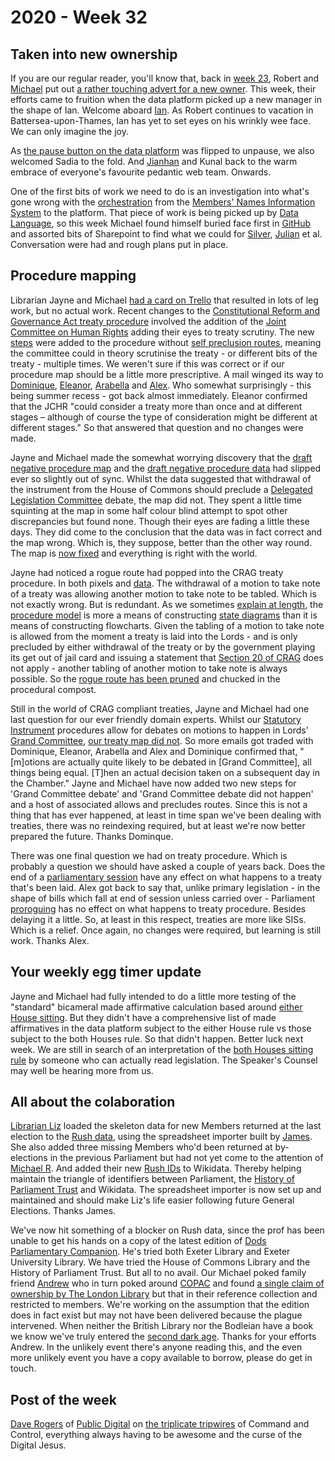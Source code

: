 # 2020 - Week 32

## Taken into new ownership

If you are our regular reader, you'll know that, back in [week 23](https://ukparliament.github.io/ontologies/meta/weeknotes/2020/23/), Robert and [Michael](https://twitter.com/fantasticlife) put out [a rather touching advert for a new owner](https://twitter.com/fantasticlife/status/1269230180847038472). This week, their efforts came to fruition when the data platform picked up a new manager in the shape of Ian. Welcome aboard [Ian](https://www.linkedin.com/in/ianwharrison/). As Robert continues to vacation in Battersea-upon-Thames, Ian has yet to set eyes on his wrinkly wee face. We can only imagine the joy.

As [the pause button on the data platform](https://pds.blog.parliament.uk/2019/02/15/a-new-way-of-working-single-technical-direction/) was flipped to unpause, we also welcomed Sadia to the fold. And [Jianhan](https://twitter.com/jianhanzhu) and Kunal back to the warm embrace of everyone's favourite pedantic web team. Onwards.

One of the first bits of work we need to do is an investigation into what's gone wrong with the [orchestration](https://en.wikipedia.org/wiki/Extract,_transform,_load) from the [Members' Names Information System](https://data.parliament.uk/membersdataplatform/memberquery.aspx) to the platform. That piece of work is being picked up by [Data Language](https://datalanguage.com/), so this week Michael found himself buried face first in [GitHub](https://github.com/ukparliament/) and assorted bits of Sharepoint to find what we could for [Silver](https://twitter.com/silveroliver), [Julian](https://julianeverett.wordpress.com/) et al. Conversation were had and rough plans put in place.

## Procedure mapping

Librarian Jayne and Michael [had a card on Trello](https://trello.com/c/4WIQeHmm/163-ah-dog-al-should-jchr-steps-on-treaties-map-be-self-precluding) that resulted in lots of leg work, but no actual work. Recent changes to the [Constitutional Reform and Governance Act treaty procedure](https://ukparliament.github.io/ontologies/procedure/flowcharts/crag-treaties/crag-treaties.pdf) involved the addition of the [Joint Committee on Human Rights](https://committees.parliament.uk/committee/93/human-rights-joint-committee) adding their eyes to treaty scrutiny. The new [steps](https://ukparliament.github.io/ontologies/procedure/procedure-ontology.html#d4e175) were added to the procedure without [self preclusion routes](https://ukparliament.github.io/ontologies/procedure/flowcharts/design-notes.html#what-is-self-preclusion), meaning the committee could in theory scrutinise the treaty - or different bits of the treaty - multiple times. We weren't sure if this was correct or if our procedure map should be a little more prescriptive. A mail winged its way to [Dominique](https://twitter.com/graciado), [Eleanor](https://twitter.com/ellie_hourigan), [Arabella](https://twitter.com/Arabella_Law) and [Alex](https://twitter.com/AlexanderHorne1). Who somewhat surprisingly - this being summer recess - got back almost immediately. Eleanor confirmed that the JCHR "could consider a treaty more than once and at different stages – although of course the type of consideration might be different at different stages." So that answered that question and no changes were made.

Jayne and Michael made the somewhat worrying discovery that the [draft negative procedure map](https://ukparliament.github.io/ontologies/procedure/flowcharts/sis/draft-negative.pdf) and the [draft negative procedure data](https://procedures.azurewebsites.net/Procedures/5/graph) had slipped ever so slightly out of sync. Whilst the data suggested that withdrawal of the instrument from the House of Commons should preclude a [Delegated Legislation Committee](https://guidetoprocedure.parliament.uk/collections/TJlQAy5I/delegated-legislation-committees) debate, the map did not. They spent a little time squinting at the map in some half colour blind attempt to spot other discrepancies but found none. Though their eyes are fading a little these days. They did come to the conclusion that the data was in fact correct and the map wrong. Which is, they suppose, better than the other way round. The map is [now fixed](https://trello.com/c/d94CjszU/166-draft-negative-procedure-should-there-be-a-preclusion-route-from-withdrawn-in-hoc-to-dlc-debate) and everything is right with the world.

Jayne had noticed a rogue route had popped into the CRAG treaty procedure. In both pixels and [data](https://procedures.azurewebsites.net/Procedures/6/graph). The withdrawal of a motion to take note of a treaty was allowing another motion to take note to be tabled. Which is not exactly wrong. But is redundant. As we sometimes [explain at length](https://ukparliament.github.io/ontologies/procedure/flowcharts/design-notes.html#why-are-some-routes-not-recorded), the [procedure model](https://ukparliament.github.io/ontologies/procedure/procedure-ontology.html) is more a means of constructing [state diagrams](https://en.wikipedia.org/wiki/State_diagram) than it is means of constructing flowcharts. Given the tabling of a motion to take note is allowed from the moment a treaty is laid into the Lords - and is only precluded by either withdrawal of the treaty or by the government playing its get out of jail card and issuing a statement that [Section 20 of CRAG](https://www.legislation.gov.uk/ukpga/2010/25/section/20) does not apply - another tabling of another motion to take note is always possible. So the [rogue route has been pruned](https://trello.com/c/eYlrS0Xz/164-motion-to-take-note-of-the-treaty-withdrawn-allows-motion-to-take-note-of-the-treaty-tabled) and chucked in the procedural compost.

Still in the world of CRAG compliant treaties, Jayne and Michael had one last question for our ever friendly domain experts. Whilst our [Statutory Instrument](https://www.parliament.uk/site-information/glossary/statutory-instruments-sis/) procedures allow for debates on motions to happen in Lords' [Grand Committee](https://www.parliament.uk/site-information/glossary/grand-committee/), [our treaty map did not](https://trello.com/c/XA15b3gu/165-grand-committees-possible-in-treaty-land). So more emails got traded with Dominique, Eleanor, Arabella and Alex and Dominique confirmed that, "[m]otions are actually quite likely to be debated in [Grand Committee], all things being equal. [T]hen an actual decision taken on a subsequent day in the Chamber." Jayne and Michael have now added two new steps for 'Grand Committee debate' and 'Grand Committee debate did not happen' and a host of associated allows and precludes routes. Since this is not a thing that has ever happened, at least in time span we've been dealing with treaties, there was no reindexing required, but at least we're now better prepared the future. Thanks Dominque.

There was one final question we had on treaty procedure. Which is probably a question we should have asked a couple of years back. Does the end of a [parliamentary session](https://www.parliament.uk/about/how/occasions/calendar/) have any effect on what happens to a treaty that's been laid. Alex got back to say that, unlike primary legislation - in the shape of bills which fall at end of session unless carried over - Parliament [proroguing](https://www.parliament.uk/about/how/occasions/prorogation/) has no effect on what happens to treaty procedure. Besides delaying it a little. So, at least in this respect, treaties are more like SISs. Which is a relief. Once again, no changes were required, but learning is still work. Thanks Alex.

## Your weekly egg timer update

Jayne and Michael had fully intended to do a little more testing of the "standard" bicameral made affirmative calculation based around [either House sitting](https://github.com/fantasticlife/egg-timer/blob/master/app/controllers/calculator_controller.rb#L244). But they didn't have a comprehensive list of made affirmatives in the data platform subject to the either House rule vs those subject to the both Houses rule. So that didn't happen. Better luck next week. We are still in search of an interpretation of the [both Houses sitting rule](https://github.com/fantasticlife/egg-timer/blob/master/app/controllers/calculator_controller.rb#L293) by someone who can actually read legislation. The Speaker's Counsel may well be hearing more from us.

## All about the colaboration

[Librarian Liz](https://twitter.com/greensideknits) loaded the skeleton data for new Members returned at the last election to the [Rush data](https://membersafter1832.historyofparliamentonline.org/), using the spreadsheet importer built by [James](https://twitter.com/jamesjefferies). She also added three missing Members who'd been returned at by-elections in the previous Parliament but had not yet come to the attention of [Michael R](https://socialsciences.exeter.ac.uk/politics/staff/rush/). And added their new [Rush IDs](https://www.wikidata.org/wiki/Property:P4471) to Wikidata. Thereby helping maintain the triangle of identifiers between Parliament, the [History of Parliament Trust](https://www.historyofparliamentonline.org/) and Wikidata. The spreadsheet importer is now set up and maintained and should make Liz's life easier following future General Elections. Thanks James.

We've now hit something of a blocker on Rush data, since the prof has been unable to get his hands on a copy of the latest edition of [Dods Parliamentary Companion](https://www.dodsinformation.com/product/dods-parliamentary-companion). He's tried both Exeter Library and Exeter University Library. We have tried the House of Commons Library and the History of Parliament Trust. But all to no avail. Our Michael poked family friend [Andrew](https://twitter.com/generalising) who in turn poked around [COPAC](https://en.wikipedia.org/wiki/Copac) and found [a single claim of ownership by The London Library](https://catalyst.londonlibrary.co.uk/primo-explore/fulldisplay?docid=44LON_LMS_DS000000220&vid=44LON_VU1&search_scope=CSCOP_EVERYTHING&tab=default_tab&lang=en_US&context=L) but that in their reference collection and restricted to members. We're working on the assumption that the edition does in fact exist but may not have been delivered because the plague intervened. When neither the British Library nor the Bodleian have a book we know we've truly entered the [second dark age](https://www.youtube.com/watch?v=YdzOaB8RMMQ). Thanks for your efforts Andrew. In the unlikely event there's anyone reading this, and the even more unlikely event you have a copy available to borrow, please do get in touch.

## Post of the week

[Dave Rogers](https://twitter.com/daverog) of [Public Digital](https://public.digital/) on [the triplicate tripwires](https://daverog.com/2020/08/05/culture-eats-technology-for-breakfast/) of Command and Control, everything always having to be awesome and the curse of the Digital Jesus.



